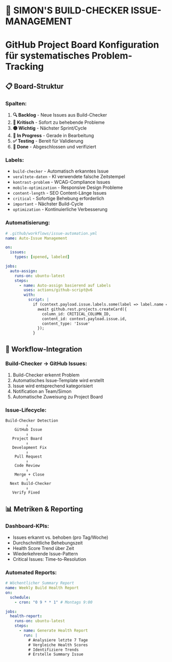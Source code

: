 # 🎯 SIMON'S BUILD-CHECKER ISSUE-MANAGEMENT

# GitHub Project Board Konfiguration für systematisches Problem-Tracking

## 📋 Board-Struktur

### **Spalten:**

1. **🔍 Backlog** - Neue Issues aus Build-Checker
2. **🚨 Kritisch** - Sofort zu behebende Probleme
3. **🟡 Wichtig** - Nächster Sprint/Cycle
4. **🔄 In Progress** - Gerade in Bearbeitung
5. **✅ Testing** - Bereit für Validierung
6. **🎉 Done** - Abgeschlossen und verifiziert

### **Labels:**

- `build-checker` - Automatisch erkanntes Issue
- `veraltete-daten` - KI verwendete falsche Zeitstempel
- `kontrast-problem` - WCAG-Compliance Issues
- `mobile-optimization` - Responsive Design Probleme
- `content-length` - SEO Content-Länge Issues
- `critical` - Sofortige Behebung erforderlich
- `important` - Nächster Build-Cycle
- `optimization` - Kontinuierliche Verbesserung

### **Automatisierung:**

```yaml
# .github/workflows/issue-automation.yml
name: Auto-Issue Management

on:
  issues:
    types: [opened, labeled]

jobs:
  auto-assign:
    runs-on: ubuntu-latest
    steps:
      - name: Auto-assign basierend auf Labels
        uses: actions/github-script@v6
        with:
          script: |
            if (context.payload.issue.labels.some(label => label.name === 'critical')) {
              await github.rest.projects.createCard({
                column_id: CRITICAL_COLUMN_ID,
                content_id: context.payload.issue.id,
                content_type: 'Issue'
              });
            }
```

## 🔄 Workflow-Integration

### **Build-Checker → GitHub Issues:**

1. Build-Checker erkennt Problem
2. Automatisches Issue-Template wird erstellt
3. Issue wird entsprechend kategorisiert
4. Notification an Team/Simon
5. Automatische Zuweisung zu Project Board

### **Issue-Lifecycle:**

```
Build-Checker Detection
         ↓
    GitHub Issue
         ↓
   Project Board
         ↓
   Development Fix
         ↓
    Pull Request
         ↓
    Code Review
         ↓
    Merge + Close
         ↓
  Next Build-Checker
         ↓
   Verify Fixed
```

## 📊 Metriken & Reporting

### **Dashboard-KPIs:**

- Issues erkannt vs. behoben (pro Tag/Woche)
- Durchschnittliche Behebungszeit
- Health Score Trend über Zeit
- Wiederkehrende Issue-Pattern
- Critical Issues: Time-to-Resolution

### **Automated Reports:**

```yaml
# Wöchentlicher Summary Report
name: Weekly Build Health Report
on:
  schedule:
    - cron: "0 9 * * 1" # Montags 9:00

jobs:
  health-report:
    runs-on: ubuntu-latest
    steps:
      - name: Generate Health Report
        run: |
          # Analysiere letzte 7 Tage
          # Vergleiche Health Scores
          # Identifiziere Trends
          # Erstelle Summary Issue
```
